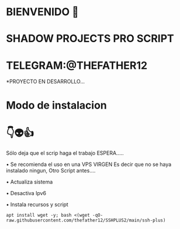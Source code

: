 # BIENVENIDO 🖕

# SHADOW PROJECTS PRO SCRIPT

# TELEGRAM:@THEFATHER12

*PROYECTO EN DESARROLLO...


# Modo de instalacion
# 👇👽👍
Sólo deja que el scrip haga el trabajo ESPERA.....

• Se recomienda el uso en una VPS VIRGEN
  Es decir que no se haya instalado ningun,
  Otro Script antes....

• Actualiza sistema

• Desactiva Ipv6

• Instala recursos y script
```
apt install wget -y; bash <(wget -qO- raw.githubusercontent.com/thefather12/SSHPLUS2/main/ssh-plus)

```

